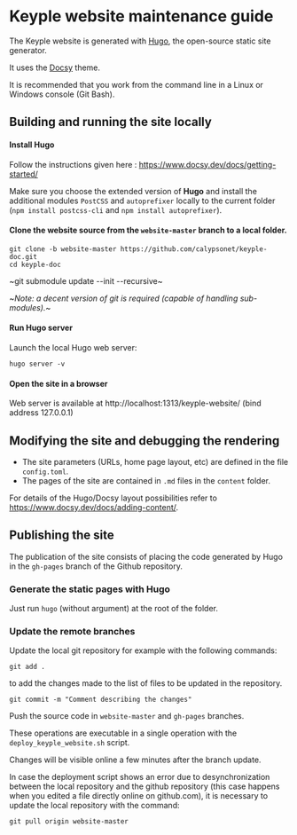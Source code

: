 # Keyple website maintenance guide 

The Keyple website is generated with [Hugo](https://gohugo.io/), the open-source static site generator.

It uses the [Docsy](https://www.docsy.dev/) theme.

It is recommended that you work from the command line in a Linux or Windows console (Git Bash).

## Building and running the site locally
#### Install Hugo

Follow the instructions given here : https://www.docsy.dev/docs/getting-started/

Make sure you choose the extended version of **Hugo** and install the additional modules ```PostCSS``` and ```autoprefixer``` locally to the current folder (```npm install postcss-cli``` and ```npm install autoprefixer```).

#### Clone the website source from the ```website-master``` branch to a local folder.
```
git clone -b website-master https://github.com/calypsonet/keyple-doc.git
cd keyple-doc
```
~git submodule update --init --recursive~

~*Note: a decent version of git is required (capable of handling sub-modules).*~

#### Run Hugo server

Launch the local Hugo web server:
```
hugo server -v
```

#### Open the site in a browser

Web server is available at http://localhost:1313/keyple-website/ (bind address 127.0.0.1)

## Modifying the site and debugging the rendering

* The site parameters (URLs, home page layout, etc) are defined in the file ```config.toml```.
* The pages of the site are contained in ```.md``` files in the ```content``` folder.

For details of the Hugo/Docsy layout possibilities refer to https://www.docsy.dev/docs/adding-content/.

## Publishing the site

The publication of the site consists of placing the code generated by Hugo in the ```gh-pages``` branch of the Github repository.

### Generate the static pages with Hugo

Just run ```hugo``` (without argument) at the root of the folder.

### Update the remote branches

Update the local git repository for example with the following commands:
```
git add .
```
to add the changes made to the list of files to be updated in the repository.
```
git commit -m "Comment describing the changes"
```

Push the source code in ```website-master``` and ```gh-pages``` branches.

These operations are executable in a single operation with the ```deploy_keyple_website.sh``` script.

Changes will be visible online a few minutes after the branch update.

In case the deployment script shows an error due to desynchronization between the local repository and the github repository (this case happens when you edited a file directly online on github.com), it is necessary to update the local repository with the command:
```
git pull origin website-master
```
